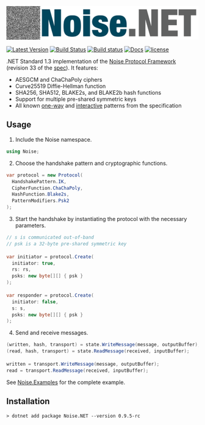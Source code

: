 ![](Noise.png)

[![Latest Version](https://img.shields.io/nuget/v/Noise.NET.svg)](https://www.nuget.org/packages/Noise.NET)
[![Build Status](https://travis-ci.org/Metalnem/noise.svg?branch=master)](https://travis-ci.org/Metalnem/noise)
[![Build status](https://ci.appveyor.com/api/projects/status/aw4y7rackgepjy8u?svg=true)](https://ci.appveyor.com/project/Metalnem/noise)
[![Docs](https://img.shields.io/badge/docs-API-orange.svg?style=flat)](https://metalnem.github.io/noisedocs/api/Noise.html)
[![license](https://img.shields.io/badge/license-MIT-blue.svg?style=flat)](https://raw.githubusercontent.com/metalnem/noise/master/LICENSE)

.NET Standard 1.3 implementation of the [Noise Protocol Framework](https://noiseprotocol.org/)
(revision 33 of the [spec](https://noiseprotocol.org/noise.html)). It features:

- AESGCM and ChaChaPoly ciphers
- Curve25519 Diffie-Hellman function
- SHA256, SHA512, BLAKE2s, and BLAKE2b hash functions
- Support for multiple pre-shared symmetric keys
- All known [one-way] and [interactive] patterns from the specification

[one-way]: https://noiseprotocol.org/noise.html#one-way-patterns
[interactive]: https://noiseprotocol.org/noise.html#interactive-patterns

## Usage

1. Include the Noise namespace.

```csharp
using Noise;
```

2. Choose the handshake pattern and cryptographic functions.

```csharp
var protocol = new Protocol(
  HandshakePattern.IK,
  CipherFunction.ChaChaPoly,
  HashFunction.Blake2s,
  PatternModifiers.Psk2
);
```

3. Start the handshake by instantiating the protocol with the necessary parameters.

```csharp
// s is communicated out-of-band
// psk is a 32-byte pre-shared symmetric key

var initiator = protocol.Create(
  initiator: true,
  rs: rs,
  psks: new byte[][] { psk }
);

var responder = protocol.Create(
  initiator: false,
  s: s,
  psks: new byte[][] { psk }
);
```

4. Send and receive messages.

```csharp
(written, hash, transport) = state.WriteMessage(message, outputBuffer);
(read, hash, transport) = state.ReadMessage(received, inputBuffer);

written = transport.WriteMessage(message, outputBuffer);
read = transport.ReadMessage(received, inputBuffer);
```

See [Noise.Examples](https://github.com/Metalnem/noise/tree/master/Noise.Examples)
for the complete example.

## Installation

```
> dotnet add package Noise.NET --version 0.9.5-rc
```
